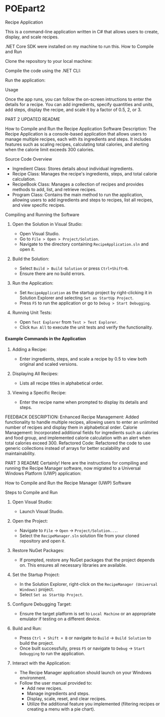 
# POEpart2
Recipe Application

This is a command-line application written in C# that allows users to create, display, and scale recipes.

.NET Core SDK were installed on my machine to run this.
How to Compile and Run

Clone the repository to your local machine:

Compile the code using the .NET CLI:

Run the application:

Usage

Once the app runs, you can follow the on-screen intructions to enter the details for a recipe. You can add ingredients, specify quantities and units, add steps, display the recipe, and scale it by a factor of 0.5, 2, or 3.

PART 2 UPDATED README 

How to Compile and Run the Recipe Application Software
Description:
The Recipe Application is a console-based application that allows users to manage multiple recipes, each with its ingredients and steps. It includes features such as scaling recipes, calculating total calories, and alerting when the calorie limit exceeds 300 calories.

Source Code Overview

- Ingredient Class: Stores details about individual ingredients.
- Recipe Class: Manages the recipe's ingredients, steps, and total calorie calculation.
- RecipeBook Class: Manages a collection of recipes and provides methods to add, list, and retrieve recipes.
- Program Class: Contains the main method to run the application, allowing users to add ingredients and steps to recipes, list all recipes, and view specific recipes.

Compiling and Running the Software

1. Open the Solution in Visual Studio:
   - Open Visual Studio.
   - Go to `File > Open > Project/Solution`.
   - Navigate to the directory containing `RecipeApplication.sln` and open it.

2. Build the Solution:
   - Select `Build > Build Solution` or press `Ctrl+Shift+B`.
   - Ensure there are no build errors.

3. Run the Application:
   - Set `RecipeApplication` as the startup project by right-clicking it in Solution Explorer and selecting `Set as StartUp Project`.
   - Press `F5` to run the application or go to `Debug > Start Debugging`.

4. Running Unit Tests:
   - Open `Test Explorer` from `Test > Test Explorer`.
   - Click `Run All` to execute the unit tests and verify the functionality.

#### Example Commands in the Application

1. Adding a Recipe:
   - Enter ingredients, steps, and scale a recipe by 0.5 to view both original and scaled versions.

2. Displaying All Recipes:
   - Lists all recipe titles in alphabetical order.

3. Viewing a Specific Recipe:
   - Enter the recipe name when prompted to display its details and steps.

FEEDBACK DESCRIPTION:
Enhanced Recipe Management:
Added functionality to handle multiple recipes, allowing users to enter an unlimited number of recipes and display them in alphabetical order.
Calorie Management:
Incorporated additional fields for ingredients such as calories and food group, and implemented calorie calculation with an alert when total calories exceed 300.
Refactored Code:
Refactored the code to use generic collections instead of arrays for better scalability and maintainability.



PART 3 README
Certainly! Here are the instructions for compiling and running the Recipe Manager software, now migrated to a Universal Windows Platform (UWP) application:

 How to Compile and Run the Recipe Manager (UWP) Software

Steps to Compile and Run

1. Open Visual Studio:
   - Launch Visual Studio.

2. Open the Project:
   - Navigate to `File` -> `Open` -> `Project/Solution...`.
   - Select the `RecipeManager.sln` solution file from your cloned repository and open it.

3. Restore NuGet Packages:
   - If prompted, restore any NuGet packages that the project depends on. This ensures all necessary libraries are available.

4. Set the Startup Project:
   - In the Solution Explorer, right-click on the `RecipeManager (Universal Windows)` project.
   - Select `Set as StartUp Project`.

5. Configure Debugging Target:
   - Ensure the target platform is set to `Local Machine` or an appropriate emulator if testing on a different device.

6. Build and Run:
   - Press `Ctrl + Shift + B` or navigate to `Build` -> `Build Solution` to build the project.
   - Once built successfully, press `F5` or navigate to `Debug` -> `Start Debugging` to run the application.

7. Interact with the Application:
   - The Recipe Manager application should launch on your Windows environment.
   - Follow the user manual provided to:
     - Add new recipes.
     - Manage ingredients and steps.
     - Display, scale, reset, and clear recipes.
     - Utilize the additional feature you implemented (filtering recipes or creating a menu with a pie chart).

